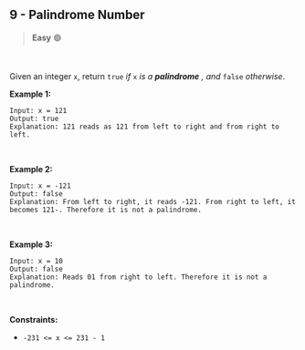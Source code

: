 ## <a  href="https://leetcode.com/problems/palindrome-number/description/" style="text-decoration: none;">9 - Palindrome Number</a>
 > **Easy** 🟢
 > 
<br>

Given an integer  `x`, return  `true` _if_ `x` _is a_ _**palindrome** , and_ `false` _otherwise_.
<br>

**Example 1:**

	Input: x = 121
	Output: true
	Explanation: 121 reads as 121 from left to right and from right to left.
<br>

**Example 2:**

	Input: x = -121
	Output: false
	Explanation: From left to right, it reads -121. From right to left, it becomes 121-. Therefore it is not a palindrome.
<br>

**Example 3:**

	Input: x = 10
	Output: false
	Explanation: Reads 01 from right to left. Therefore it is not a palindrome.
<br>

**Constraints:**

-   `-231 <= x <= 231 - 1`
